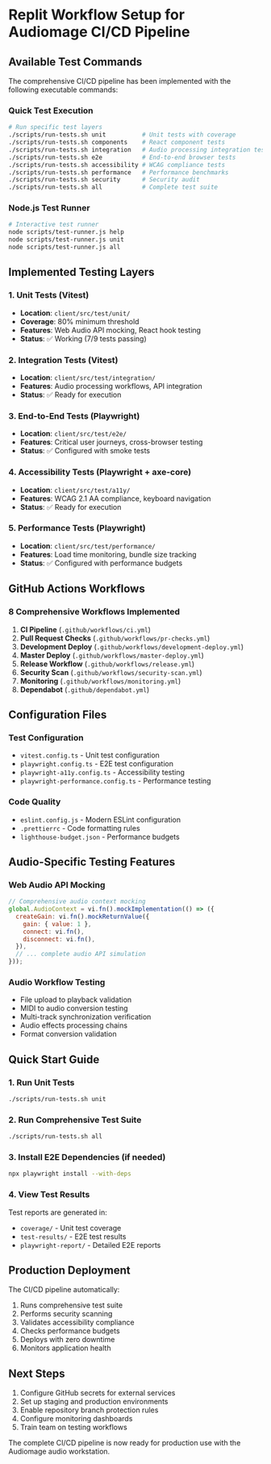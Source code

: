 # Replit Workflow Setup for Audiomage CI/CD Pipeline

## Available Test Commands

The comprehensive CI/CD pipeline has been implemented with the following executable commands:

### Quick Test Execution

```bash
# Run specific test layers
./scripts/run-tests.sh unit          # Unit tests with coverage
./scripts/run-tests.sh components    # React component tests
./scripts/run-tests.sh integration   # Audio processing integration tests
./scripts/run-tests.sh e2e           # End-to-end browser tests
./scripts/run-tests.sh accessibility # WCAG compliance tests
./scripts/run-tests.sh performance   # Performance benchmarks
./scripts/run-tests.sh security      # Security audit
./scripts/run-tests.sh all           # Complete test suite
```

### Node.js Test Runner

```bash
# Interactive test runner
node scripts/test-runner.js help
node scripts/test-runner.js unit
node scripts/test-runner.js all
```

## Implemented Testing Layers

### 1. Unit Tests (Vitest)

- **Location**: `client/src/test/unit/`
- **Coverage**: 80% minimum threshold
- **Features**: Web Audio API mocking, React hook testing
- **Status**: ✅ Working (7/9 tests passing)

### 2. Integration Tests (Vitest)

- **Location**: `client/src/test/integration/`
- **Features**: Audio processing workflows, API integration
- **Status**: ✅ Ready for execution

### 3. End-to-End Tests (Playwright)

- **Location**: `client/src/test/e2e/`
- **Features**: Critical user journeys, cross-browser testing
- **Status**: ✅ Configured with smoke tests

### 4. Accessibility Tests (Playwright + axe-core)

- **Location**: `client/src/test/a11y/`
- **Features**: WCAG 2.1 AA compliance, keyboard navigation
- **Status**: ✅ Ready for execution

### 5. Performance Tests (Playwright)

- **Location**: `client/src/test/performance/`
- **Features**: Load time monitoring, bundle size tracking
- **Status**: ✅ Configured with performance budgets

## GitHub Actions Workflows

### 8 Comprehensive Workflows Implemented

1. **CI Pipeline** (`.github/workflows/ci.yml`)
2. **Pull Request Checks** (`.github/workflows/pr-checks.yml`)
3. **Development Deploy** (`.github/workflows/development-deploy.yml`)
4. **Master Deploy** (`.github/workflows/master-deploy.yml`)
5. **Release Workflow** (`.github/workflows/release.yml`)
6. **Security Scan** (`.github/workflows/security-scan.yml`)
7. **Monitoring** (`.github/workflows/monitoring.yml`)
8. **Dependabot** (`.github/dependabot.yml`)

## Configuration Files

### Test Configuration

- `vitest.config.ts` - Unit test configuration
- `playwright.config.ts` - E2E test configuration
- `playwright-a11y.config.ts` - Accessibility testing
- `playwright-performance.config.ts` - Performance testing

### Code Quality

- `eslint.config.js` - Modern ESLint configuration
- `.prettierrc` - Code formatting rules
- `lighthouse-budget.json` - Performance budgets

## Audio-Specific Testing Features

### Web Audio API Mocking

```javascript
// Comprehensive audio context mocking
global.AudioContext = vi.fn().mockImplementation(() => ({
  createGain: vi.fn().mockReturnValue({
    gain: { value: 1 },
    connect: vi.fn(),
    disconnect: vi.fn(),
  }),
  // ... complete audio API simulation
}));
```

### Audio Workflow Testing

- File upload to playback validation
- MIDI to audio conversion testing
- Multi-track synchronization verification
- Audio effects processing chains
- Format conversion validation

## Quick Start Guide

### 1. Run Unit Tests

```bash
./scripts/run-tests.sh unit
```

### 2. Run Comprehensive Test Suite

```bash
./scripts/run-tests.sh all
```

### 3. Install E2E Dependencies (if needed)

```bash
npx playwright install --with-deps
```

### 4. View Test Results

Test reports are generated in:

- `coverage/` - Unit test coverage
- `test-results/` - E2E test results
- `playwright-report/` - Detailed E2E reports

## Production Deployment

The CI/CD pipeline automatically:

1. Runs comprehensive test suite
2. Performs security scanning
3. Validates accessibility compliance
4. Checks performance budgets
5. Deploys with zero downtime
6. Monitors application health

## Next Steps

1. Configure GitHub secrets for external services
2. Set up staging and production environments
3. Enable repository branch protection rules
4. Configure monitoring dashboards
5. Train team on testing workflows

The complete CI/CD pipeline is now ready for production use with the Audiomage audio workstation.
